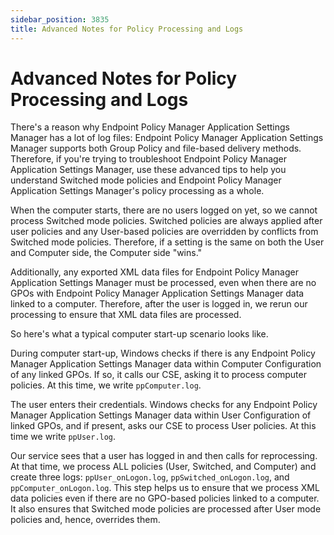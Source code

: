 ```yaml
---
sidebar_position: 3835
title: Advanced Notes for Policy Processing and Logs
---
```


# Advanced Notes for Policy Processing and Logs

There's a reason why Endpoint Policy Manager Application Settings Manager has a lot of log files: Endpoint Policy Manager Application Settings Manager supports both Group Policy and file-based delivery methods. Therefore, if you're trying to troubleshoot Endpoint Policy Manager Application Settings Manager, use these advanced tips to help you understand Switched mode policies and Endpoint Policy Manager Application Settings Manager's policy processing as a whole.

When the computer starts, there are no users logged on yet, so we cannot process Switched mode policies. Switched policies are always applied after user policies and any User-based policies are overridden by conflicts from Switched mode policies. Therefore, if a setting is the same on both the User and Computer side, the Computer side "wins."

Additionally, any exported XML data files for Endpoint Policy Manager Application Settings Manager must be processed, even when there are no GPOs with Endpoint Policy Manager Application Settings Manager data linked to a computer. Therefore, after the user is logged in, we rerun our processing to ensure that XML data files are processed.

So here's what a typical computer start-up scenario looks like.

During computer start-up, Windows checks if there is any Endpoint Policy Manager Application Settings Manager data within Computer Configuration of any linked GPOs. If so, it calls our CSE, asking it to process computer policies. At this time, we write `ppComputer.log`.

The user enters their credentials. Windows checks for any Endpoint Policy Manager Application Settings Manager data within User Configuration of linked GPOs, and if present, asks our CSE to process User policies. At this time we write `ppUser.log`.

Our service sees that a user has logged in and then calls for reprocessing. At that time, we process ALL policies (User, Switched, and Computer) and create three logs: `ppUser_onLogon.log`, `ppSwitched_onLogon.log`, and `ppComputer_onLogon.log`. This step helps us to ensure that we process XML data policies even if there are no GPO-based policies linked to a computer. It also ensures that Switched mode policies are processed after User mode policies and, hence, overrides them.